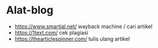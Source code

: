 # Alat-blog
- https://www.smartial.net/ wayback machine / cari artikel
- https://1text.com/ cek plagiasi
- https://thearticlespinner.com/ tulis ulang artikel
